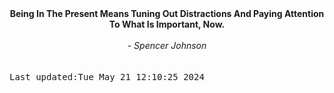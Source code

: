 
<div align="center"><b><span>Being In The Present Means Tuning Out Distractions And Paying Attention To What Is Important, Now.</span></b><br><br><i> - Spencer Johnson</i></div>
<br><br><kbd>Last updated:Tue May 21 12:10:25 2024</kbd>